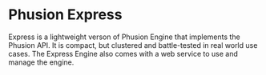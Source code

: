 # Phusion Express
Express is a lightweight verson of Phusion Engine that implements the Phusion API. It is compact, but clustered and battle-tested in real world use cases. The Express Engine also comes with a web service to use and manage the engine.
